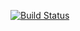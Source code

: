 [![Build Status](https://travis-ci.org/Andrey543/lab6.svg?branch=master)](https://travis-ci.org/Andrey543/lab6)
